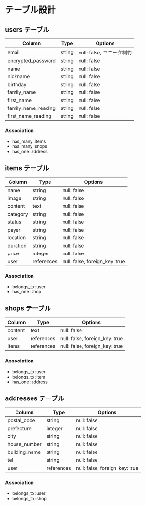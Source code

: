 # テーブル設計

## users テーブル

| Column              | Type   | Options                 |
| ------------------  | ------ | ----------------------- |
| email               | string | null: false, ユニーク制約|
| encrypted_password  | string | null: false             |
| name                | string | null: false             |
| nickname            | string | null: false             |
| birthday            | string | null: false             |
| family_name         | string | null: false             |
| first_name          | string | null: false             |
| family_name_reading | string | null: false             |
| first_name_reading  | string | null: false             |

### Association

- has_many :items
- has_many :shops
- has_one  :address

## items テーブル

| Column       | Type       | Options                        |
| ------------ | ---------- | ------------------------------ |
| name         | string     | null: false                    |
| image        | string     | null: false                    |
| content      | text       | null: false                    |
| category     | string     | null: false                    |
| status       | string     | null: false                    |
| payer        | string     | null: false                    |
| location     | string     | null: false                    |
| duration     | string     | null: false                    |
| price        | integer    | null: false                    |
| user         | references | null: false, foreign_key: true |

### Association

- belongs_to :user
- has_one    :shop

## shops テーブル

| Column      | Type       | Options                        |
| ----------- | ---------- | ------------------------------ |
| content     | text       | null: false                    |
| user        | references | null: false, foreign_key: true |
| items       | references | null: false, foreign_key: true |

### Association

- belongs_to :user
- belongs_to :item
- has_one    :address

## addresses テーブル

| Column        | Type       | Options                        |
| -----------   | ---------- | ------------------------------ |
| postal_code   | string     | null: false                    |
| prefecture    | integer    | null: false                    |
| city          | string     | null: false                    |
| house_number  | string     | null: false                    |
| building_name | string     | null: false                    |
| tel           | string     | null: false                    |
| user          | references | null: false, foreign_key: true |

### Association

- belongs_to :user
- belongs_to :shop
